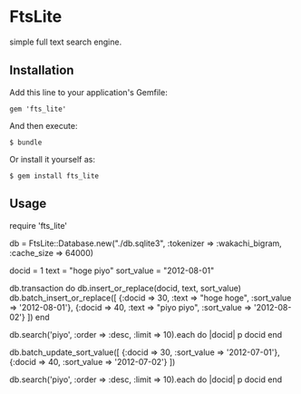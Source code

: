 # FtsLite

simple full text search engine.

## Installation

Add this line to your application's Gemfile:

    gem 'fts_lite'

And then execute:

    $ bundle

Or install it yourself as:

    $ gem install fts_lite

## Usage

require 'fts_lite'

db = FtsLite::Database.new("./db.sqlite3", :tokenizer => :wakachi_bigram, :cache_size => 64000)

docid = 1
text = "hoge piyo"
sort_value = "2012-08-01"

db.transaction do
  db.insert_or_replace(docid, text, sort_value)
  db.batch_insert_or_replace([
    {:docid => 30, :text => "hoge hoge", :sort_value => '2012-08-01'},
    {:docid => 40, :text => "piyo piyo", :sort_value => '2012-08-02'}
  ])
end

db.search('piyo', :order => :desc, :limit => 10).each do |docid|
  p docid
end


db.batch_update_sort_value([
  {:docid => 30, :sort_value => '2012-07-01'},
  {:docid => 40, :sort_value => '2012-07-02'}
])

db.search('piyo', :order => :desc, :limit => 10).each do |docid|
  p docid
end
